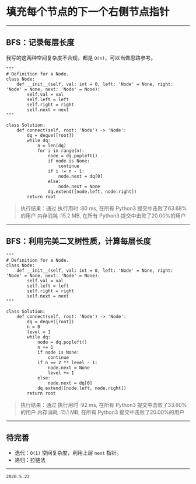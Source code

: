 # 填充每个节点的下一个右侧节点指针

---

## BFS：记录每层长度

我写的这两种空间复杂度不合规，都是 `O(n)`，可以当做思路参考。

```python3
"""
# Definition for a Node.
class Node:
    def __init__(self, val: int = 0, left: 'Node' = None, right: 'Node' = None, next: 'Node' = None):
        self.val = val
        self.left = left
        self.right = right
        self.next = next
"""

class Solution:
    def connect(self, root: 'Node') -> 'Node':
        dq = deque([root])
        while dq:
            n = len(dq)
            for i in range(n):
                node = dq.popleft()
                if node is None:
                    continue
                if i != n - 1:
                    node.next = dq[0]
                else:
                    node.next = None
                dq.extend([node.left, node.right])
        return root

```

> 执行结果：通过
> 执行用时 :80 ms, 在所有 Python3 提交中击败了63.68% 的用户
> 内存消耗 :15.2 MB, 在所有 Python3 提交中击败了20.00%的用户

---

## BFS：利用完美二叉树性质，计算每层长度

```python3
"""
# Definition for a Node.
class Node:
    def __init__(self, val: int = 0, left: 'Node' = None, right: 'Node' = None, next: 'Node' = None):
        self.val = val
        self.left = left
        self.right = right
        self.next = next
"""

class Solution:
    def connect(self, root: 'Node') -> 'Node':
        dq = deque([root])
        n = 0
        level = 1
        while dq:
            node = dq.popleft()
            n += 1
            if node is None:
                continue
            if n == 2 ** level - 1:
                node.next = None
                level += 1
            else:
                node.next = dq[0]
            dq.extend([node.left, node.right])
        return root

```

> 执行结果：通过
> 执行用时 :92 ms, 在所有 Python3 提交中击败了33.60% 的用户
> 内存消耗 :15.1 MB, 在所有 Python3 提交中击败了20.00%的用户

---

## 待完善

- 迭代：`O(1)` 空间复杂度，利用上层 `next` 指针。
- 递归：拉链法

---

`2020.5.22`
